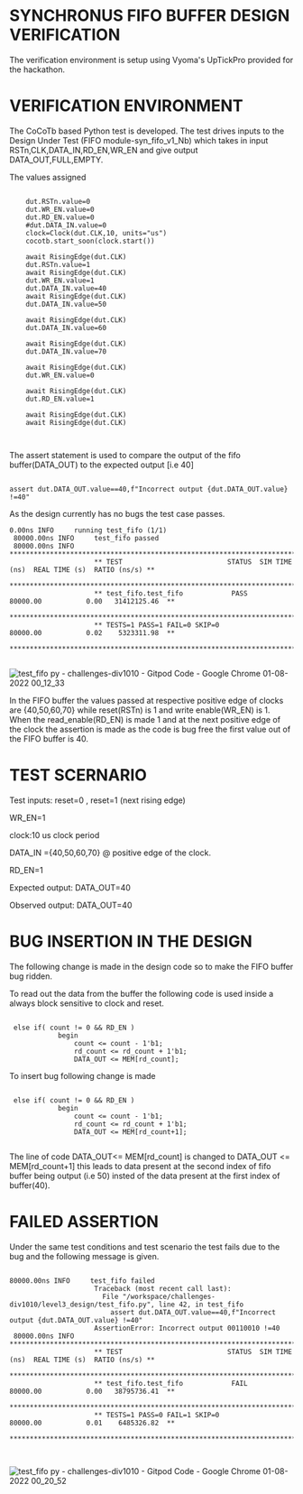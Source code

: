 # SYNCHRONUS FIFO BUFFER DESIGN VERIFICATION
The verification environment is setup using Vyoma's UpTickPro provided for the hackathon.

# VERIFICATION ENVIRONMENT
The CoCoTb based Python test is developed. The test drives inputs to the Design Under Test (FIFO module-syn_fifo_v1_Nb) which takes in input RSTn,CLK,DATA_IN,RD_EN,WR_EN and give output DATA_OUT,FULL,EMPTY.

The values assigned

```

    dut.RSTn.value=0
    dut.WR_EN.value=0
    dut.RD_EN.value=0
    #dut.DATA_IN.value=0
    clock=Clock(dut.CLK,10, units="us")
    cocotb.start_soon(clock.start())

    await RisingEdge(dut.CLK)
    dut.RSTn.value=1
    await RisingEdge(dut.CLK)
    dut.WR_EN.value=1
    dut.DATA_IN.value=40
    await RisingEdge(dut.CLK)
    dut.DATA_IN.value=50

    await RisingEdge(dut.CLK)
    dut.DATA_IN.value=60

    await RisingEdge(dut.CLK)
    dut.DATA_IN.value=70

    await RisingEdge(dut.CLK)
    dut.WR_EN.value=0

    await RisingEdge(dut.CLK)
    dut.RD_EN.value=1

    await RisingEdge(dut.CLK)
    await RisingEdge(dut.CLK)

    

```

The assert statement is used to compare the output of the fifo buffer(DATA_OUT) to the expected output [i.e 40]

```

assert dut.DATA_OUT.value==40,f"Incorrect output {dut.DATA_OUT.value} !=40"

```

As the design currently has no bugs the test case passes.

```
0.00ns INFO     running test_fifo (1/1)
 80000.00ns INFO     test_fifo passed
 80000.00ns INFO     **************************************************************************************
                     ** TEST                          STATUS  SIM TIME (ns)  REAL TIME (s)  RATIO (ns/s) **
                     **************************************************************************************
                     ** test_fifo.test_fifo            PASS       80000.00           0.00   31412125.46  **
                     **************************************************************************************
                     ** TESTS=1 PASS=1 FAIL=0 SKIP=0              80000.00           0.02    5323311.98  **
                     **************************************************************************************


```


![test_fifo py - challenges-div1010 - Gitpod Code - Google Chrome 01-08-2022 00_12_33](https://user-images.githubusercontent.com/78270386/182041222-d076a1a3-48d8-4c65-8f27-01b0f85980ea.png)


In the FIFO buffer the values passed at respective positive edge of clocks are {40,50,60,70} while reset(RSTn) is 1 and write enable(WR_EN) is 1.
When the read_enable(RD_EN) is made 1 and at the next positive edge of the clock the assertion is made as the code is bug free the first value out of the FIFO buffer is 40.


# TEST SCERNARIO

Test inputs: reset=0 
             , reset=1 (next rising edge)

WR_EN=1

clock:10 us clock period

DATA_IN ={40,50,60,70} @ positive edge of the clock.

RD_EN=1

Expected output: DATA_OUT=40

Observed output: DATA_OUT=40

# BUG INSERTION IN THE DESIGN

The following change is made in the design code so to make the FIFO buffer bug ridden.

To read out the data from the buffer the following code is used inside a always block sensitive to clock and reset.

```

 else if( count != 0 && RD_EN )
            begin
                count <= count - 1'b1;
                rd_count <= rd_count + 1'b1;
                DATA_OUT <= MEM[rd_count];

```

To insert bug following change is made

```

 else if( count != 0 && RD_EN )
            begin
                count <= count - 1'b1;
                rd_count <= rd_count + 1'b1;
                DATA_OUT <= MEM[rd_count+1];


```

The line of code DATA_OUT<= MEM[rd_count] is changed to DATA_OUT <= MEM[rd_count+1] this leads to data present at the second index of fifo buffer being output (i.e 50) insted of the data present at the first index of buffer(40).


# FAILED ASSERTION 

Under the same test conditions and test scenario the test fails due to the bug and the following message is given.


```

80000.00ns INFO     test_fifo failed
                     Traceback (most recent call last):
                       File "/workspace/challenges-div1010/level3_design/test_fifo.py", line 42, in test_fifo
                         assert dut.DATA_OUT.value==40,f"Incorrect output {dut.DATA_OUT.value} !=40"
                     AssertionError: Incorrect output 00110010 !=40
 80000.00ns INFO     **************************************************************************************
                     ** TEST                          STATUS  SIM TIME (ns)  REAL TIME (s)  RATIO (ns/s) **
                     **************************************************************************************
                     ** test_fifo.test_fifo            FAIL       80000.00           0.00   38795736.41  **
                     **************************************************************************************
                     ** TESTS=1 PASS=0 FAIL=1 SKIP=0              80000.00           0.01    6485326.82  **
                     **************************************************************************************



```


![test_fifo py - challenges-div1010 - Gitpod Code - Google Chrome 01-08-2022 00_20_52](https://user-images.githubusercontent.com/78270386/182041706-45c88bc3-83c7-460c-a8d6-e633cf52ad8b.png)


